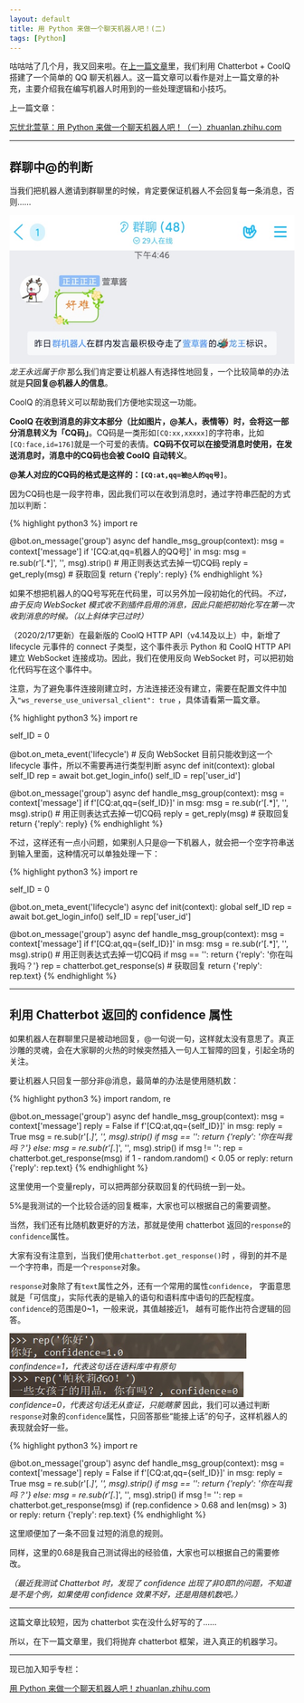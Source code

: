 ```yaml
---
layout: default
title: 用 Python 来做一个聊天机器人吧！(二)
tags: [Python]
---
```



咕咕咕了几个月，我又回来啦。在[上一篇文章](https://zhuanlan.zhihu.com/p/78714067)里，我们利用 Chatterbot + CoolQ 搭建了一个简单的 QQ 聊天机器人。这一篇文章可以看作是对上一篇文章的补充，主要介绍我在编写机器人时用到的一些处理逻辑和小技巧。

上一篇文章：

[忘忧北萱草：用 Python 来做一个聊天机器人吧！（一）​zhuanlan.zhihu.com](https://zhuanlan.zhihu.com/p/78714067)

---
## 群聊中@的判断
当我们把机器人邀请到群聊里的时候，肯定要保证机器人不会回复每一条消息，否则……

![l:龙王永远属于你.jpg](/res/龙王永远属于你.jpg)
*龙王永远属于你*
那么我们肯定要让机器人有选择性地回复，一个比较简单的办法就是**只回复@机器人的信息**。

CoolQ 的消息转义可以帮助我们方便地实现这一功能。

**CoolQ 在收到消息的非文本部分（比如图片，@某人，表情等）时，会将这一部分消息转义为「CQ码」**。CQ码是一类形如`[CQ:xx,xxxxx]`的字符串，比如`[CQ:face,id=176]`就是一个可爱的表情。**CQ码不仅可以在接受消息时使用，在发送消息时，消息中的CQ码也会被 CoolQ 自动转义**。

**@某人对应的CQ码的格式是这样的：`[CQ:at,qq=被@人的qq号]`**。 

因为CQ码也是一段字符串，因此我们可以在收到消息时，通过字符串匹配的方式加以判断：

{% highlight python3 %}
import re

@bot.on_message('group')
async def handle_msg_group(context):
    msg = context['message']
    if '[CQ:at,qq=机器人的QQ号]' in msg:
        msg = re.sub(r'\[.*\]', '', msg).strip() # 用正则表达式去掉一切CQ码
        reply = get_reply(msg) # 获取回复
        return {'reply': reply}
{% endhighlight %}


如果不想把机器人的QQ号写死在代码里，可以另外加一段初始化的代码。*不过，由于反向 WebSocket 模式收不到插件启用的消息，因此只能把初始化写在第一次收到消息的时候。（以上斜体字已过时）*

（2020/2/17更新）在最新版的 CoolQ HTTP API（v4.14及以上）中，新增了 lifecycle 元事件的 connect 子类型，这个事件表示 Python 和 CoolQ HTTP API 建立 WebSocket 连接成功。因此，我们在使用反向 WebSocket 时，可以把初始化代码写在这个事件中。

注意，为了避免事件连接刚建立时，方法连接还没有建立，需要在配置文件中加入`"ws_reverse_use_universal_client": true` ，具体请看第一篇文章。

{% highlight python3 %}
import re

self_ID = 0
    
@bot.on_meta_event('lifecycle') # 反向 WebSocket 目前只能收到这一个 lifecycle 事件，所以不需要再进行类型判断
async def init(context):
    global self_ID
    rep = await bot.get_login_info()
    self_ID = rep['user_id']

@bot.on_message('group')
async def handle_msg_group(context):
    msg = context['message']
    if f'[CQ:at,qq={self_ID}]' in msg:
        msg = re.sub(r'\[.*\]', '', msg).strip() # 用正则表达式去掉一切CQ码
        reply = get_reply(msg) # 获取回复
        return {'reply': reply}
{% endhighlight %}


不过，这样还有一点小问题，如果别人只是@一下机器人，就会把一个空字符串送到输入里面，这种情况可以单独处理一下：

{% highlight python3 %}
import re

self_ID = 0
    
@bot.on_meta_event('lifecycle')
async def init(context):
    global self_ID
    rep = await bot.get_login_info()
    self_ID = rep['user_id']

@bot.on_message('group')
async def handle_msg_group(context):
    msg = context['message']
    if f'[CQ:at,qq={self_ID}]' in msg:
        msg = re.sub(r'\[.*\]', '', msg).strip() # 用正则表达式去掉一切CQ码
        if msg == '':
            return {'reply': '你在叫我吗？'}
        rep = chatterbot.get_response(s) # 获取回复
        return {'reply': rep.text}
{% endhighlight %}


---
## 利用 Chatterbot 返回的 confidence 属性
如果机器人在群聊里只是被动地回复，@一句说一句，这样就太没有意思了。真正沙雕的灵魂，会在大家聊的火热的时候突然插入一句人工智障的回复，引起全场的关注。

要让机器人只回复一部分非@消息，最简单的办法是使用随机数：

{% highlight python3 %}
import random, re

@bot.on_message('group')
async def handle_msg_group(context):
    msg = context['message']
    reply = False
    if f'[CQ:at,qq={self_ID}]' in msg:
        reply = True
        msg = re.sub(r'\[.*\]', '', msg).strip()
        if msg == '':
            return {'reply': '你在叫我吗？'}
    else:
        msg = re.sub(r'\[.*\]', '', msg).strip()
    if msg != '':
        rep = chatterbot.get_response(msg)
        if 1 - random.random() < 0.05 or reply:
            return {'reply': rep.text}
{% endhighlight %}


这里使用一个变量reply，可以把两部分获取回复的代码统一到一处。

5%是我测试的一个比较合适的回复概率，大家也可以根据自己的需要调整。

当然，我们还有比随机数更好的方法，那就是使用 chatterbot 返回的`response`的`confidence`属性。

大家有没有注意到，当我们使用`chatterbot.get_response()`时 ，得到的并不是一个字符串，而是一个`response`对象。

`response`对象除了有`text`属性之外，还有一个常用的属性`confidence`， 字面意思就是「可信度」，实际代表的是输入的语句和语料库中语句的匹配程度。`confidence`的范围是0~1，一般来说，其值越接近1， 越有可能作出符合逻辑的回答。

![l:Confidence1.jpg](/res/Confidence1.jpg)
*confindence=1，代表这句话在语料库中有原句*
![l:Confidence0.jpg](/res/Confidence0.jpg)
*confidence=0，代表这句话无从查证，只能瞎蒙*
因此，我们可以通过判断`response`对象的`confidence`属性，只回答那些“能接上话”的句子，这样机器人的表现就会好一些。 

{% highlight python3 %}
import re

@bot.on_message('group')
async def handle_msg_group(context):
    msg = context['message']
    reply = False
    if f'[CQ:at,qq={self_ID}]' in msg:
        reply = True
        msg = re.sub(r'\[.*\]', '', msg).strip()
        if msg == '':
            return {'reply': '你在叫我吗？'}
    else:
        msg = re.sub(r'\[.*\]', '', msg).strip()
    if msg != '':
        rep = chatterbot.get_response(msg)
        if (rep.confidence > 0.68 and len(msg) > 3) or reply:
            return {'reply': rep.text}
{% endhighlight %}


这里顺便加了一条不回复过短的消息的规则。

同样，这里的0.68是我自己测试得出的经验值，大家也可以根据自己的需要修改。

*（最近我测试 Chatterbot 时，发现了 confidence 出现了非0即1的问题，不知道是不是个例，如果使用 confidence 效果不好，还是用随机数吧。）*

---
这篇文章比较短，因为 chatterbot 实在没什么好写的了……

所以，在下一篇文章里，我们将抛弃 chatterbot 框架，进入真正的机器学习。

---
现已加入知乎专栏：

[用 Python 来做一个聊天机器人吧！​zhuanlan.zhihu.com](https://zhuanlan.zhihu.com/c_1209057994874728448)


